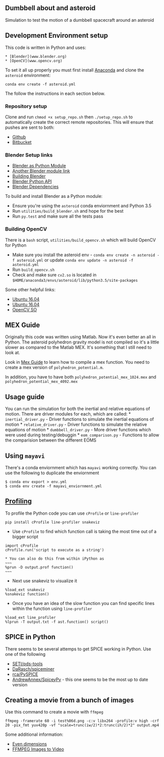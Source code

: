 ## Dumbbell about and asteroid

Simulation to test the motion of a dumbbell spacecraft around an asteroid

## Development Environment setup

This code is written in Python and uses:

    * [Blender](www.blender.org)
    * [OpenCV](www.opencv.org)

To set it all up properly you must first install [Anaconda](www.anaconda.org) and clone the `asteroid` environment:

~~~
conda env create -f asteroid.yml
~~~

The follow the instructions in each section below.

### Repository setup

Clone and run `chmod +x setup_repo.sh` then `./setup_repo.sh` to automatically create the correct remote repositories. 
This will ensure that pushes are sent to both:

* [Github](https://github.com/skulumani/asteroid_dumbbell)
* [Bitbucket](https://bitbucket.org/shankarkulumani/asteroid_dumbbell)

### Blender Setup links

* [Blender as Python Module](https://wiki.blender.org/index.php/User:Ideasman42/BlenderAsPyModule)
* [Another Blender module link](https://gist.github.com/alexlee-gk/3790bf5916649082d9d6)
* [Building Blender](https://wiki.blender.org/index.php/Dev:Doc/Building_Blender/Linux/Ubuntu/CMake)
* [Blender Python API](https://docs.blender.org/api/blender_python_api_current/info_quickstart.html)
* [Blender Dependencies](https://wiki.blender.org/index.php/Dev:Doc/Building_Blender/Linux/Dependencies_From_Source)

To build and install Blender as a Python module:

* Ensure you're using the `asteroid` conda enviornment and Python 3.5
* Run `utilities/build_blender.sh` and hope for the best
* Run `py.test` and make sure all the tests pass

### Building OpenCV

There is a `bash` script, `utilities/build_opencv.sh` which will build OpenCV for Python

* Make sure you install the asteroid env - `conda env create -n asteroid -f asteroid.yml` or update `conda env update -n asteroid -f asteroid.yml`
* Run `build_opencv.sh`
* Check and make sure `cv2.so` is located in `$HOME/anaconda3/envs/asteroid/lib/python3.5/site-packages`

Some other helpful links:

* [Ubuntu 16.04](http://www.pyimagesearch.com/2016/10/24/ubuntu-16-04-how-to-install-opencv/)
* [Ubuntu 16.04](https://www.learnopencv.com/install-opencv3-on-ubuntu/)
* [OpenCV SO](https://stackoverflow.com/questions/18561910/opencv-python-cant-use-surf-sift)

## MEX Guide

Originally this code was written using Matlab. 
Now it's even better an all in Python. 
The asteroid polyhedron gravity model is not compiled so it's a little slower as compared to the Matlab MEX. 
It's something that I still need to look at.

Look in [Mex Guide](./docs/mex_guide.md) to learn how to compile a mex function.
You need to create a mex version of `polyhedron_potential.m`. 

In addition, you have to have both `polyhedron_potential_mex_1024.mex` and `polyhedron_potential_mex_4092.mex`

## Usage guide

You can run the simulation for both the inertial and relative equations of motion. 
There are driver modules for each, which are called:
    * `inertial_driver.py` - Driver functions to simulate the inertial equations of motion
    * `relative_driver.py` - Driver functions to simulate the relative equations of motion
    * `dumbbell_driver.py` - More driver functions which were used during testing/debuggin
    * `eom_comparison.py` - Functions to allow the comparision between the different EOMS

## Using `mayavi`

There's a conda enviornment which has `mayavi` working correctly.
You can use the following to duplicate the enviornment
~~~
$ conda env export > env.yml
$ conda env create -f mayavi_enviornment.yml
~~~

## [Profiling](https://github.com/barbagroup/numba_tutorial_scipy2016/blob/master/notebooks/01.When.where.to.use.Numba.ipynb)

To profile the Python code you can use `cProfile` or `line-profiler`
~~~
pip install cProfile line-profiler snakeviz
~~~

* Use `cProfile` to find which function call is taking the most time out of a bigger script
~~~
import cProfile
cProfile.run('script to execute as a string')
~~~
    * You can also do this from within iPython as
    ~~~
    %prun -D output.prof function()
    ~~~
* Next use snakeviz to visualize it
~~~
%load_ext snakeviz
%snakeviz function()
~~~
* Once you have an idea of the slow function you can find specific lines within the function 
using `line-profiler`
~~~
%load_ext line_profiler
%lprun -T output.txt -f ast.function() script()
~~~

## SPICE in Python

There seems to be several attemps to get SPICE working in Python.
Use one of the following

* [SETI/pds-tools](https://github.com/SETI/pds-tools)
* [DaRasch/spiceminer](https://github.com/DaRasch/spiceminer)
* [rca/PySPICE](https://github.com/DaRasch/spiceminer)
* [AndrewAnnex/SpiceyPy](https://github.com/AndrewAnnex/SpiceyPy) - this one seems to be the most up to date version

## Creating a movie from a bunch of images

Use this command to create a movie with `ffmpeg`

~~~
ffmpeg -framerate 60 -i test%06d.png -c:v libx264 -profile:v high -crf 20 -pix_fmt yuv420p -vf "scale=trunc(iw/2)*2:trunc(ih/2)*2" output.mp4 
~~~

Some additional information:

* [Even dimensions](https://stackoverflow.com/questions/20847674/ffmpeg-libx264-height-not-divisible-by-2)
* [FFMPEG Images to Video](https://askubuntu.com/questions/610903/how-can-i-create-a-video-file-from-a-set-of-jpg-images)
